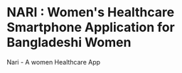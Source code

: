 # NARI : Women's Healthcare Smartphone Application for Bangladeshi Women
Nari - A women Healthcare App
